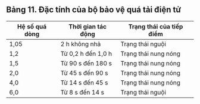 ## Bảng 11. Đặc tính của bộ bảo vệ quá tải điện tử

| Hệ số quá dòng   | Thời gian tác động   | Trạng thái của tiếp điểm   |
|------------------|----------------------|----------------------------|
| 1,05             | 2 h không nhả        | Trạng thái nguội           |
| 1,2              | Từ 0,2 h đến 1,0 h   | Trạng thái nung nóng       |
| 1,5              | Từ 90 s đến 180 s    | Trạng thái nung nóng       |
| 2,0              | Từ 45 s đến 90 s     | Trạng thái nung nóng       |
| 4,0              | Từ 14 s đến 45 s     | Trạng thái nung nóng       |
| 6,0              | Từ 8 s đến 14 s      | Trạng thái nguội           |